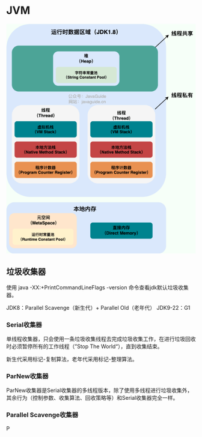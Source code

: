 # JVM

![JVM结构](images/JVM.png)

## 垃圾收集器

使用 java -XX:+PrintCommandLineFlags -version 命令查看jdk默认垃圾收集器。

JDK8：Parallel Scavenge（新生代）+ Parallel Old（老年代）
JDK9-22：G1

### Serial收集器

单线程收集器，只会使用一条垃圾收集线程去完成垃圾收集工作，在进行垃圾回收时必须暂停所有的工作线程（”Stop The World“），直到收集结束。

新生代采用标记-复制算法，老年代采用标记-整理算法。

### ParNew收集器

ParNew收集器是Serial收集器的多线程版本，除了使用多线程进行垃圾收集外，其余行为（控制参数、收集算法、回收策略等）和Serial收集器完全一样。

### Parallel Scavenge收集器

P
